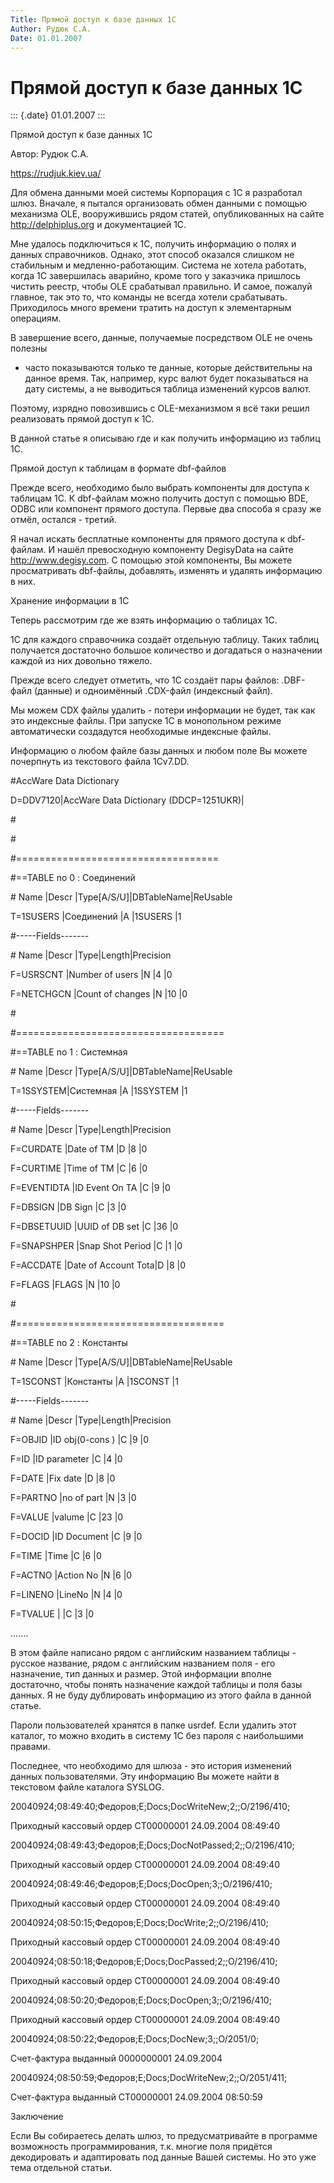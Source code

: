 ```yaml
---
Title: Прямой доступ к базе данных 1С
Author: Рудюк С.А.
Date: 01.01.2007
---
```



Прямой доступ к базе данных 1С
==============================

::: {.date}
01.01.2007
:::

Прямой доступ к базе данных 1С

Автор: Рудюк С.А.

https://rudjuk.kiev.ua/

Для обмена данными моей системы Корпорация с 1С я разработал шлюз.
Вначале, я пытался организовать обмен данными с помощью механизма OLE,
вооружившись рядом статей, опубликованных на сайте http://delphiplus.org
и документацией 1С.

Мне удалось подключиться к 1С, получить информацию о полях и данных
справочников. Однако, этот способ оказался слишком не стабильным и
медленно-работающим. Система не хотела работать, когда 1С завершилась
аварийно, кроме того у заказчика пришлось чистить реестр, чтобы OLE
срабатывал правильно. И самое, пожалуй главное, так это то, что команды
не всегда хотели срабатывать. Приходилось много времени тратить на
доступ к элементарным операциям.

В завершение всего, данные, получаемые посредством OLE не очень полезны
- часто показываются только те данные, которые действительны на данное
время. Так, например, курс валют будет показываться на дату системы, а
не выводиться таблица изменений курсов валют.

Поэтому, изрядно повозившись с OLE-механизмом я всё таки решил
реализовать прямой доступ к 1С.

В данной статье я описываю где и как получить информацию из таблиц 1С.

Прямой доступ к таблицам в формате dbf-файлов

Прежде всего, необходимо было выбрать компоненты для доступа к таблицам
1С. К dbf-файлам можно получить доступ с помощью BDE, ODBC или компонент
прямого доступа. Первые два способа я сразу же отмёл, остался - третий.

Я начал искать бесплатные компоненты для прямого доступа к dbf-файлам. И
нашёл превосходную компоненту DegisyData на сайте http://www.degisy.com.
С помощью этой компоненты, Вы можете просматривать dbf-файлы, добавлять,
изменять и удалять информацию в них.

Хранение информации в 1С

Теперь рассмотрим где же взять информацию о таблицах 1С.

1С для каждого справочника создаёт отдельную таблицу. Таких таблиц
получается достаточно большое количество и догадаться о назначении
каждой из них довольно тяжело.

Прежде всего следует отметить, что 1С создаёт пары файлов: .DBF-файл
(данные) и одноимённый .CDX-файл (индексный файл).

Мы можем CDX файлы удалить - потери информации не будет, так как это
индексные файлы. При запуске 1С в монопольном режиме автоматически
создадутся необходимые индексные файлы.

Информацию о любом файле базы данных и любом поле Вы можете почерпнуть
из текстового файла 1Сv7.DD.

\#AccWare Data Dictionary

D=DDV7120\|AccWare Data Dictionary (DDCP=1251UKR)\|

\#

\#

\#===================================

\#==TABLE no 0 : Соединений

\# Name \|Descr \|Type\[A/S/U\]\|DBTableName\|ReUsable

T=1SUSERS \|Соединений \|A \|1SUSERS \|1

\#\-\-\-\--Fields\-\-\-\-\-\--

\# Name \|Descr \|Type\|Length\|Precision

F=USRSCNT \|Number of users \|N \|4 \|0

F=NETCHGCN \|Count of changes \|N \|10 \|0

\#

\#====================================

\#==TABLE no 1 : Системная

\# Name \|Descr \|Type\[A/S/U\]\|DBTableName\|ReUsable

T=1SSYSTEM\|Системная \|A \|1SSYSTEM \|1

\#\-\-\-\--Fields\-\-\-\-\-\--

\# Name \|Descr \|Type\|Length\|Precision

F=CURDATE \|Date of TM \|D \|8 \|0

F=CURTIME \|Time of TM \|C \|6 \|0

F=EVENTIDTA \|ID Event On TA \|C \|9 \|0

F=DBSIGN \|DB Sign \|C \|3 \|0

F=DBSETUUID \|UUID of DB set \|C \|36 \|0

F=SNAPSHPER \|Snap Shot Period \|C \|1 \|0

F=ACCDATE \|Date of Account Tota\|D \|8 \|0

F=FLAGS \|FLAGS \|N \|10 \|0

\#

\#====================================

\#==TABLE no 2 : Константы

\# Name \|Descr \|Type\[A/S/U\]\|DBTableName\|ReUsable

T=1SCONST \|Константы \|A \|1SCONST \|1

\#\-\-\-\--Fields\-\-\-\-\-\--

\# Name \|Descr \|Type\|Length\|Precision

F=OBJID \|ID obj(0-cons ) \|C \|9 \|0

F=ID \|ID parameter \|C \|4 \|0

F=DATE \|Fix date \|D \|8 \|0

F=PARTNO \|no of part \|N \|3 \|0

F=VALUE \|valume \|C \|23 \|0

F=DOCID \|ID Document \|C \|9 \|0

F=TIME \|Time \|C \|6 \|0

F=ACTNO \|Action No \|N \|6 \|0

F=LINENO \|LineNo \|N \|4 \|0

F=TVALUE \| \|C \|3 \|0

\...\....

В этом файле написано рядом с английским названием таблицы - русское
название, рядом с английским названием поля - его назначение, тип данных
и размер. Этой информации вполне достаточно, чтобы понять назначение
каждой таблицы и поля базы данных. Я не буду дублировать информацию из
этого файла в данной статье.

Пароли пользователей хранятся в папке usrdef. Если удалить этот каталог,
то можно входить в систему 1С без пароля с наибольшими правами.

Последнее, что необходимо для шлюза - это история изменений данных
пользователями. Эту информацию Вы можете найти в текстовом файле
каталога SYSLOG.

20040924;08:49:40;Федоров;E;Docs;DocWriteNew;2;;O/2196/410;

Приходный кассовый ордер СТ00000001 24.09.2004 08:49:40

20040924;08:49:43;Федоров;E;Docs;DocNotPassed;2;;O/2196/410;

Приходный кассовый ордер СТ00000001 24.09.2004 08:49:40

20040924;08:49:46;Федоров;E;Docs;DocOpen;3;;O/2196/410;

Приходный кассовый ордер СТ00000001 24.09.2004 08:49:40

20040924;08:50:15;Федоров;E;Docs;DocWrite;2;;O/2196/410;

Приходный кассовый ордер СТ00000001 24.09.2004 08:49:40

20040924;08:50:18;Федоров;E;Docs;DocPassed;2;;O/2196/410;

Приходный кассовый ордер СТ00000001 24.09.2004 08:49:40

20040924;08:50:20;Федоров;E;Docs;DocOpen;3;;O/2196/410;

Приходный кассовый ордер СТ00000001 24.09.2004 08:49:40

20040924;08:50:22;Федоров;E;Docs;DocNew;3;;O/2051/0;

Счет-фактура выданный 0000000001 24.09.2004

20040924;08:50:59;Федоров;E;Docs;DocWriteNew;2;;O/2051/411;

Счет-фактура выданный СТ00000001 24.09.2004 08:50:59

Заключение

Если Вы собираетесь делать шлюз, то предусматривайте в программе
возможность программирования, т.к. многие поля придётся декодировать и
адаптировать под данные Вашей системы. Но это уже тема отдельной статьи.
